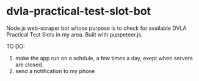 # dvla-practical-test-slot-bot
Node.js web-scraper bot whose purpose is to check for available DVLA Practical Test Slots in my area. Built with puppeteer.js.

TO DO:
1. make the app run on a schdule, a few times a day, exept when servers are closed.
2. send a notification to my phone
